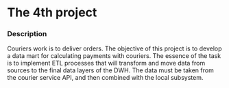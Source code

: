 # The 4th project 

### Description
Couriers work is to deliver orders. The objective of this project is to develop a data mart for calculating payments with couriers. The essence of the task is to implement ETL processes that will transform and move data from sources to the final data layers of the DWH. The data must be taken from the courier service API, and then combined with the local subsystem.
